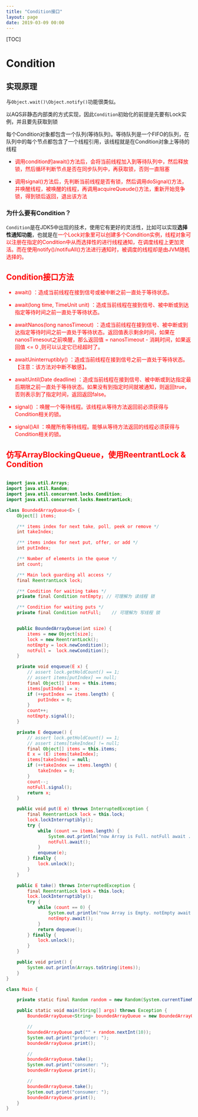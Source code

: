 ```yaml
---
title: "Condition接口"
layout: page
date: 2019-03-09 00:00
---
```


[TOC]

# Condition

## 实现原理

与`Object.wait()\Object.notify()`功能很类似。

以AQS非静态内部类的方式实现，因此`Condition`初始化的前提是先要有Lock实例，并且要先获取到锁

每个Condition对象都包含一个队列(等待队列)。等待队列是一个FIFO的队列，在队列中的每个节点都包含了一个线程引用，该线程就是在Condition对象上等待的线程

* <font color='red'>调用condition的await()方法后，会将当前线程加入到等待队列中，然后释放锁，然后循环判断节点是否在同步队列中，再获取锁，否则一直阻塞</font>

* <font color='red'>调用signal()方法后，先判断当前线程是否有锁，然后调用doSignal()方法，并唤醒线程，被唤醒的线程，再调用acquireQueude()方法，重新开始竞争锁，得到锁后返回，退出该方法</font>

### 为什么要有Condition？

`Condition`是在JDK5中出现的技术，使用它有更好的灵活性，比如可以实现**选择性通知功能**，也就是在<font color='red'>一个Lock对象里可以创建多个Condition实例，线程对象可以注册在指定的Condition中从而选择性的进行线程通知<font>，在调度线程上更加灵活。而<font color='red'>在使用notify()/notifuAll()方法进行通知时，被调度的线程却是由JVM随机选择的</font>。

## Condition接口方法

* await() ：造成当前线程在接到信号或被中断之前一直处于等待状态。

* await(long time, TimeUnit unit) ：造成当前线程在接到信号、被中断或到达指定等待时间之前一直处于等待状态。

* awaitNanos(long nanosTimeout) ：造成当前线程在接到信号、被中断或到达指定等待时间之前一直处于等待状态。返回值表示剩余时间，如果在nanosTimesout之前唤醒，那么返回值 = nanosTimeout - 消耗时间，如果返回值 <= 0 ,则可以认定它已经超时了。

* awaitUninterruptibly() ：造成当前线程在接到信号之前一直处于等待状态。【注意：该方法对中断不敏感】。

* awaitUntil(Date deadline) ：造成当前线程在接到信号、被中断或到达指定最后期限之前一直处于等待状态。如果没有到指定时间就被通知，则返回true，否则表示到了指定时间，返回返回false。

* signal() ：唤醒一个等待线程。该线程从等待方法返回前必须获得与Condition相关的锁。

* signal()All ：唤醒所有等待线程。能够从等待方法返回的线程必须获得与Condition相关的锁。

## 仿写ArrayBlockingQueue，使用ReentrantLock & Condition

```java

import java.util.Arrays;
import java.util.Random;
import java.util.concurrent.locks.Condition;
import java.util.concurrent.locks.ReentrantLock;

class BoundedArrayQueue<E> {
    Object[] items;

    /** items index for next take, poll, peek or remove */
    int takeIndex;

    /** items index for next put, offer, or add */
    int putIndex;

    /** Number of elements in the queue */
    int count;

    /** Main lock guarding all access */
    final ReentrantLock lock;

    /** Condition for waiting takes */
    private final Condition notEmpty; // 可理解为 读线程 锁

    /** Condition for waiting puts */
    private final Condition notFull;    // 可理解为 写线程 锁


    public BoundedArrayQueue(int size) {
        items = new Object[size];
        lock = new ReentrantLock();
        notEmpty = lock.newCondition();
        notFull =  lock.newCondition();
    }

    private void enqueue(E x) {
        // assert lock.getHoldCount() == 1;
        // assert items[putIndex] == null;
        final Object[] items = this.items;
        items[putIndex] = x;
        if (++putIndex == items.length) {
            putIndex = 0;
        }
        count++;
        notEmpty.signal();
    }

    private E dequeue() {
        // assert lock.getHoldCount() == 1;
        // assert items[takeIndex] != null;
        final Object[] items = this.items;
        E x = (E) items[takeIndex];
        items[takeIndex] = null;
        if (++takeIndex == items.length) {
            takeIndex = 0;
        }
        count--;
        notFull.signal();
        return x;
    }

    public void put(E e) throws InterruptedException {
        final ReentrantLock lock = this.lock;
        lock.lockInterruptibly();
        try {
            while (count == items.length) {
                System.out.println("now Array is Full. notFull await ...");
                notFull.await();
            }
            enqueue(e);
        } finally {
            lock.unlock();
        }
    }

    public E take() throws InterruptedException {
        final ReentrantLock lock = this.lock;
        lock.lockInterruptibly();
        try {
            while (count == 0) {
                System.out.println("now Array is Empty. notEmpty await ...");
                notEmpty.await();
            }
            return dequeue();
        } finally {
            lock.unlock();
        }
    }

    public void print() {
        System.out.println(Arrays.toString(items));
    }
}

class Main {

    private static final Random random = new Random(System.currentTimeMillis());

    public static void main(String[] args) throws Exception {
        BoundedArrayQueue<String> boundedArrayQueue = new BoundedArrayQueue<>(3);

        //
        boundedArrayQueue.put("" + random.nextInt(10));
        System.out.print("producer: ");
        boundedArrayQueue.print();

        //
        boundedArrayQueue.take();
        System.out.print("consumer: ");
        boundedArrayQueue.print();

        //
        boundedArrayQueue.take();
        System.out.print("consumer: ");
        boundedArrayQueue.print();
    }
}
```
